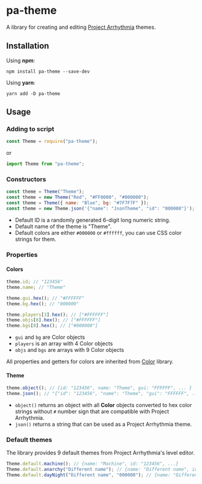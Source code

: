 # pa-theme

A library for creating and editing [Project Arrhythmia](https://store.steampowered.com/app/440310/Project_Arrhythmia/) themes.

## Installation

Using **npm**:

```console
npm install pa-theme --save-dev
```

Using **yarn**:

```console
yarn add -D pa-theme
```

## Usage

### Adding to script

```cjs
const Theme = require("pa-theme");
```

or

```js
import Theme from "pa-theme";
```

### Constructors

```js
const theme = Theme("Theme");
const theme = new Theme("Red", "#FF0000", "#000000");
const theme = Theme({ name: "Blue", bg: "#7F7F7F" });
const theme = new Theme.json('{"name": "JsonTheme", "id": "000000"}');
```

- Default ID is a randomly generated 6-digit long numeric string.
- Default name of the theme is "Theme".
- Default colors are either `#000000` or `#ffffff`, you can use CSS color strings for them.

### Properties

#### Colors

```js
theme.id; // "123456"
theme.name; // "Theme"

theme.gui.hex(); // "#FFFFFF"
theme.bg.hex(); // "000000"

theme.players[3].hex(); // ["#FFFFFF"]
theme.objs[8].hex(); // ["#FFFFFF"]
theme.bgs[8].hex(); // ["#000000"]
```

- `gui` and `bg` are Color objects
- `players` is an array with 4 Color objects
- `objs` and `bgs` are arrays with 9 Color objects

All properties and getters for colors are inherited from [Color](https://www.npmjs.com/package/color) library.

#### Theme

```js
theme.object(); // {id: "123456", name: "Theme", gui: "FFFFFF", ... }
theme.json(); // "{"id": "123456", "name": "Theme", "gui": "FFFFFF", ... }"
```

- `object()` returns an object with all **Color** objects converted to hex color strings without `#` number sign that are compatible with Project Arrhythmia.
- `json()` returns a string that can be used as a Project Arrhythmia theme.

### Default themes

The library provides 9 default themes from Project Arrhythmia's level editor.

```js
Theme.default.machine(); // {name: "Machine", id: "123456", ...}
Theme.default.anarchy("Different name"); // {name: "Different name", id: "123456", ...}
Theme.default.dayNight("Different name", "000000"); // {name: "Different name", id: "000000", ...}
```
